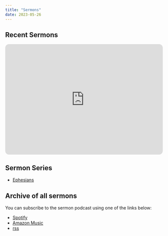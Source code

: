 ```yaml
---
title: "Sermons"
date: 2023-05-26
---
```


## Recent Sermons

<iframe style="border-radius:12px" src="https://open.spotify.com/embed/playlist/1tBKogDsqrYTCLfMVhlcWw?utm_source=generator" width="100%" height="352" frameBorder="0" allowfullscreen="" allow="autoplay; clipboard-write; encrypted-media; fullscreen; picture-in-picture" loading="lazy"></iframe>

## Sermon Series

- [Ephesians](/mcbc_website/ephesians)

## Archive of all sermons

You can subscribe to the sermon podcast using one of the links below:

- [Spotify](https://open.spotify.com/show/5W4UekZKOvVAe9gi9UKmZN?si=c21301c9fad5453a)
- [Amazon Music](https://music.amazon.com/podcasts/85a9a30d-093f-44d3-a62e-d7cc1e5b8029/muddy-creek-baptist)
- [rss](https://anchor.fm/s/e25009c8/podcast/rss)
